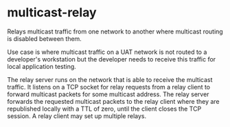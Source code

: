 # multicast-relay

Relays multicast traffic from one network to another where multicast routing is disabled between them.

Use case is where multicast traffic on a UAT network is not routed to a developer's workstation but the developer needs to receive this traffic for local application testing.

The relay server runs on the network that is able to receive the multicast traffic.  It listens on a TCP socket for relay requests from a relay client to forward multicast packets for some multicast address.  The relay server forwards the requested multicast packets to the relay client where they are republished locally with a TTL of zero, until the client closes the TCP session.  A relay client may set up multiple relays.
